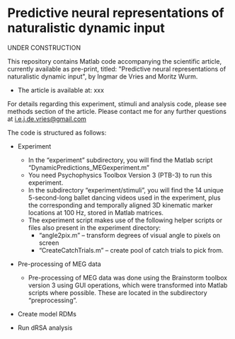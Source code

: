 # Predictive neural representations of naturalistic dynamic input

UNDER CONSTRUCTION

This repository contains Matlab code accompanying the scientific article, currently available as pre-print, titled: "Predictive neural representations of naturalistic dynamic input", by Ingmar de Vries and Moritz Wurm. 

  -	The article is available at: xxx

For details regarding this experiment, stimuli and analysis code, please see methods section of the article. Please contact me for any further questions at i.e.j.de.vries@gmail.com

The code is structured as follows:

  -	Experiment
    - In the “experiment” subdirectory, you will find the Matlab script “DynamicPredictions_MEGexperiment.m” 
    - You need Psychophysics Toolbox Version 3 (PTB-3) to run this experiment. 
    - In the subdirectory “experiment/stimuli”, you will find the 14 unique 5-second-long ballet dancing videos used in the experiment, plus the corresponding and temporally aligned 3D kinematic marker locations at 100 Hz, stored in Matlab matrices. 
    - The experiment script makes use of the following helper scripts or files also present in the experiment directory:
      - “angle2pix.m” – transform degrees of visual angle to pixels on screen
      - “CreateCatchTrials.m” – create pool of catch trials to pick from.

  -	Pre-processing of MEG data
    - Pre-processing of MEG data was done using the Brainstorm toolbox version 3 using GUI operations, which were transformed into Matlab scripts where possible. These are located in the subdirectory “preprocessing”.

  -	Create model RDMs

-	Run dRSA analysis
